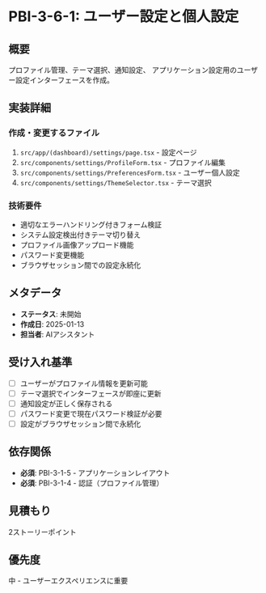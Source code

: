 # PBI-3-6-1: ユーザー設定と個人設定

## 概要

プロファイル管理、テーマ選択、通知設定、
アプリケーション設定用のユーザー設定インターフェースを作成。

## 実装詳細

### 作成・変更するファイル

1. `src/app/(dashboard)/settings/page.tsx` - 設定ページ
2. `src/components/settings/ProfileForm.tsx` - プロファイル編集
3. `src/components/settings/PreferencesForm.tsx` - ユーザー個人設定
4. `src/components/settings/ThemeSelector.tsx` - テーマ選択

### 技術要件

- 適切なエラーハンドリング付きフォーム検証
- システム設定検出付きテーマ切り替え
- プロファイル画像アップロード機能
- パスワード変更機能
- ブラウザセッション間での設定永続化

## メタデータ

- **ステータス**: 未開始
- **作成日**: 2025-01-13
- **担当者**: AIアシスタント

## 受け入れ基準

- [ ] ユーザーがプロファイル情報を更新可能
- [ ] テーマ選択でインターフェースが即座に更新
- [ ] 通知設定が正しく保存される
- [ ] パスワード変更で現在パスワード検証が必要
- [ ] 設定がブラウザセッション間で永続化

## 依存関係

- **必須**: PBI-3-1-5 - アプリケーションレイアウト
- **必須**: PBI-3-1-4 - 認証（プロファイル管理）

## 見積もり

2ストーリーポイント

## 優先度

中 - ユーザーエクスペリエンスに重要
